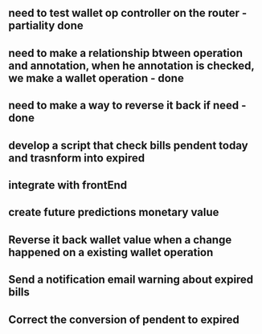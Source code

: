 
## need to test wallet op controller on the router - partiality done
## need to make a relationship btween operation and annotation, when he annotation is checked, we make a wallet operation - done
## need to make a way to reverse it back if need - done
## develop a script that check bills pendent today and trasnform into expired
## integrate with frontEnd
## create future predictions monetary value
## Reverse it back wallet value when a change happened on a existing wallet operation
## Send a notification email warning about expired bills

## Correct the conversion of pendent to expired